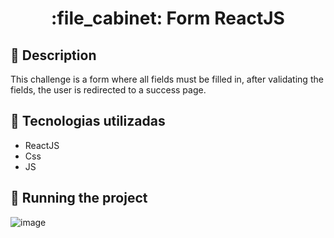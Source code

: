 <h1 align="center">:file_cabinet: Form ReactJS</h1>

## :memo: Description

This challenge is a form where all fields must be filled in, after validating the fields, the user is redirected to a success page.


## :wrench: Tecnologias utilizadas
* ReactJS
* Css
* JS

## :rocket: Running the project
![image](https://user-images.githubusercontent.com/61643695/172846571-c19108f8-2818-402a-ba0b-e98a08d5c556.png)


